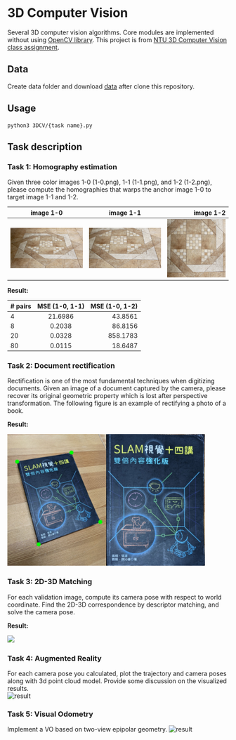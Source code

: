 # 3D Computer Vision

Several 3D computer vision algorithms. Core modules are implemented without using [OpenCV library](https://opencv.org/).
This project is from [NTU 3D Computer Vision class assignment](https://sites.google.com/view/3dcv2021/home?authuser=0).

## Data

Create data folder and download [data](https://drive.google.com/drive/folders/1TsjwiNrtZdhj-oCgBBCM353lo-KxV_6B?usp=sharing) after clone this repository.

## Usage

```
python3 3DCV/{task name}.py
```

## Task description

### Task 1: Homography estimation

Given three color images 1-0 (1-0.png), 1-1 (1-1.png), and 1-2 (1-2.png), please compute the homographies that warps the anchor image 1-0 to target image 1-1 and 1-2.

| image 1-0                   |          image 1-1          |                   image 1-2 |
| --------------------------- | :-------------------------: | --------------------------: |
| ![result](./result/1-0.png) | ![result](./result/1-1.png) | ![result](./result/1-2.png) |

**Result:**

| # pairs | MSE (1-0, 1-1) | MSE (1-0, 1-2) |
| ------- | :------------: | -------------: |
| 4       |    21.6986     |        43.8561 |
| 8       |     0.2038     |        86.8156 |
| 20      |     0.0328     |       858.1783 |
| 80      |     0.0115     |        18.6487 |

### Task 2: Document rectification

Rectification is one of the most fundamental techniques when digitizing documents. Given an image of a
document captured by the camera, please recover its original geometric property which is lost after perspective transformation. The following figure is an example of rectifying a photo of a book.

**Result:**

<img src="./result/1-3.jpg" height="300">

### Task 3: 2D-3D Matching

For each validation image, compute its camera pose with respect to world coordinate.
Find the 2D-3D correspondence by descriptor matching, and solve the camera pose.

**Result:**

<img src="./result/1-4.png" height="400">

### Task 4: Augmented Reality

For each camera pose you calculated, plot the trajectory and camera poses along with
3d point cloud model. Provide some discussion on the visualized results.  
![result](/result/task4.gif)

### Task 5: Visual Odometry

Implement a VO based on two-view epipolar geometry.
![result](/result/task5.gif)
